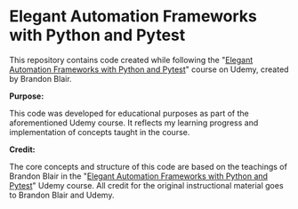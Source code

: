 # Elegant Automation Frameworks with Python and Pytest

This repository contains code created while following the "[Elegant Automation Frameworks with Python and Pytest](https://www.udemy.com/course/elegant-automation-frameworks-with-python-and-pytest/?srsltid=AfmBOor-xiWBz6Bnmoz1nT-phWsPyzF1lSLrfmmrP7Ie0aH_8LI78KfV&couponCode=ST17MT31325G1)" course on Udemy, created by Brandon Blair.

**Purpose:**

This code was developed for educational purposes as part of the aforementioned Udemy course. It reflects my learning progress and implementation of concepts taught in the course.

**Credit:**

The core concepts and structure of this code are based on the teachings of Brandon Blair in the "[Elegant Automation Frameworks with Python and Pytest](https://www.udemy.com/course/elegant-automation-frameworks-with-python-and-pytest/?srsltid=AfmBOor-xiWBz6Bnmoz1nT-phWsPyzF1lSLrfmmrP7Ie0aH_8LI78KfV&couponCode=ST17MT31325G1)" Udemy course. All credit for the original instructional material goes to Brandon Blair and Udemy.

